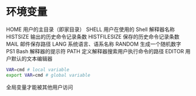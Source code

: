 # 环境变量

HOME 用户的主目录（即家目录）
SHELL 用户在使用的 Shell 解释器名称
HISTSIZE 输出的历史命令记录条数
HISTFILESIZE 保存的历史命令记录条数
MAIL 邮件保存路径
LANG 系统语言、语系名称
RANDOM 生成一个随机数字
PS1 Bash 解释器的提示符
PATH 定义解释器搜索用户执行命令的路径
EDITOR 用户默认的文本编辑器

```bash
VAR=cmd # local variable
export VAR=cmd # global variable
```

全局变量才能被其他用户访问
